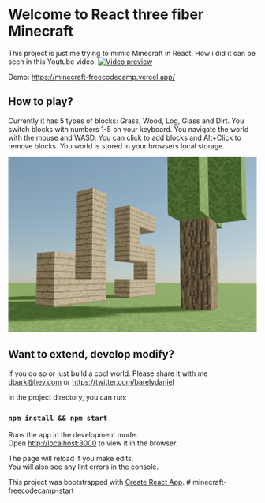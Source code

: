 # Welcome to React three fiber Minecraft

This project is just me trying to mimic Minecraft in React.
How i did it can be seen in this Youtube video:
[![Video preview](https://img.youtube.com/vi/qpOZup_3P_A/0.jpg)](https://www.youtube.com/watch?v=qpOZup_3P_A)

Demo: https://minecraft-freecodecamp.vercel.app/

## How to play?

Currently it has 5 types of blocks: Grass, Wood, Log, Glass and Dirt.
You switch blocks with numbers 1-5 on your keyboard.
You navigate the world with the mouse and WASD.
You can click to add blocks and Alt+Click to remove blocks.
You world is stored in your browsers local storage.

![Preview](preview.png 'Preview')

## Want to extend, develop modify?

If you do so or just build a cool world. Please share it with me dbark@hey.com or https://twitter.com/barelydaniel

In the project directory, you can run:

### `npm install && npm start`

Runs the app in the development mode.<br />
Open [http://localhost:3000](http://localhost:3000) to view it in the browser.

The page will reload if you make edits.<br />
You will also see any lint errors in the console.

This project was bootstrapped with [Create React App](https://github.com/facebook/create-react-app).
#   m i n e c r a f t - f r e e c o d e c a m p - s t a r t 
 
 